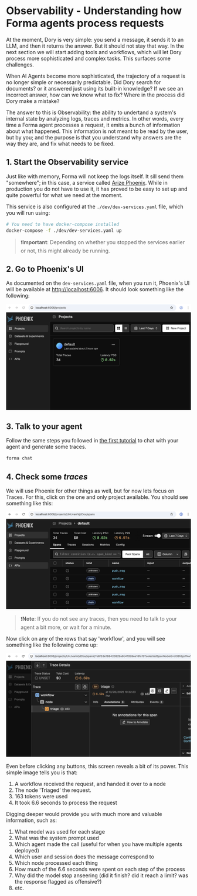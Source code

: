 # Observability - Understanding how Forma agents process requests

At the moment, Dory is very simple: you send a message, it sends it to an LLM, and then it returns the answer. But it should not stay that way. In the next section we will start adding tools and workflows, which will let Dory process more sophisticated and complex tasks. This surfaces some challenges. 

When AI Agents become more sophisticated, the trajectory of a request is no longer simple or necessarily predictable. Did Dory search for documents? or it answered just using its built-in knowledge? If we see an incorrect answer, how can we know what to fix? Where in the process did Dory make a mistake?

The answer to this is Observability: the ability to undertand a system's internal state by analyzing logs, traces and metrics. In other words, every time a Forma agent processes a request, it emits a bunch of information about what happened. This information is not meant to be read by the user, but by you; and the purpose is that you understand why answers are the way they are, and fix what needs to be fixed.

## 1. Start the Observability service

Just like with memory, Forma will not keep the logs itself. It sill send them "somewhere"; in this case, a service called [Arize Phoenix](https://phoenix.arize.com/). While in production you do not have to use it, it has proved to be easy to set up and quite powerful for what we need at the moment.

This service is also configured at the `./dev/dev-services.yaml` file, which you will run using:

```sh
# You need to have docker-compose installed
docker-compose -f ./dev/dev-services.yaml up
```

>❗**Important**: Depending on whether you stopped the services earlier or not, this might already be running.

## 2. Go to Phoenix's UI

As documented on the `dev-services.yaml` file, when you run it, Phoenix's UI will be available at [http://localhost:6006](http://localhost:6006). It should look something like the following:

![Arize Phoenix](./img/arize-phoenix.png)

## 3. Talk to your agent

Follow the same steps you followed in [the first tutorial](./dory.md#3-chat-with-your-agent) to chat with your agent and generate some traces.

```sh
forma chat
```

## 4. Check some *traces*

We will use Phoenix for other things as well, but for now lets focus on Traces. For this, click on the one and only project available. You should see something like this:

![phoenix-traces](./img/phoenix-traces.png)

>❗**Note**: If you do not see any traces, then you need to talk to your agent a bit more, or wait for a minute.

Now click on any of the rows that say 'workflow', and you will see something like the following come up:

![dory-trace](./img/dory-trace.png)

Even before clicking any buttons, this screen reveals a bit of its power. This simple image tells you is that:

1. A workflow received the request, and handed it over to a node
2. The node 'Triaged' the request.
3. 163 tokens were used
4. It took 6.6 seconds to process the request

Digging deeper would provide you with much more and valuable information, such as:

1. What model was used for each stage
2. What was the system prompt used 
3. Which agent made the call (useful for when you have multiple agents deployed)
4. Which user and session does the message correspond to
5. Which node processed each thing
6. How much of the 6.6 seconds were spent on each step of the process
7. Why did the model stop anseering (did it finish? did it reach a limit? was the response flagged as offensive?)
8. etc.
